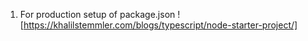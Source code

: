 1. For production setup of package.json
   ![https://khalilstemmler.com/blogs/typescript/node-starter-project/]
